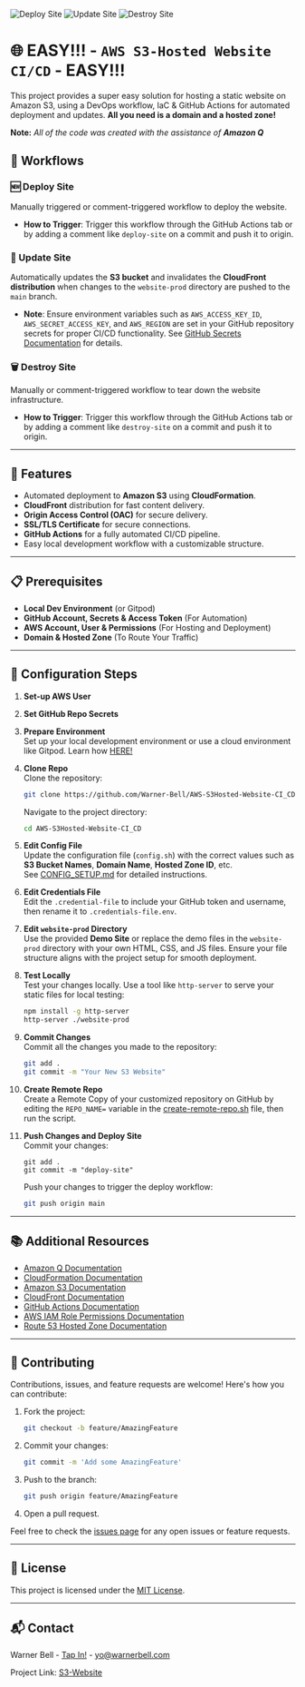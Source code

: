 ![Deploy Site](https://github.com/Warner-Bell/AWS-S3Hosted-Website-CI_CD/actions/workflows/deploy-site.yml/badge.svg)
![Update Site](https://github.com/Warner-Bell/AWS-S3Hosted-Website-CI_CD/actions/workflows/update-site.yml/badge.svg)
![Destroy Site](https://github.com/Warner-Bell/AWS-S3Hosted-Website-CI_CD/actions/workflows/destroy-site.yml/badge.svg)

# 🌐 EASY!!! - `AWS S3-Hosted Website CI/CD` - EASY!!!

This project provides a super easy solution for hosting a static website on Amazon S3, using a DevOps workflow, IaC & GitHub Actions for automated deployment and updates. **All you need is a domain and a hosted zone!**

**Note:** *All of the code was created with the assistance of **Amazon Q***

## 🔄 Workflows

### 🆕 Deploy Site
Manually triggered or comment-triggered workflow to deploy the website.

- **How to Trigger**: Trigger this workflow through the GitHub Actions tab or by adding a comment like `deploy-site` on a commit and push it to origin.

### 🔄 Update Site
Automatically updates the **S3 bucket** and invalidates the **CloudFront distribution** when changes to the `website-prod` directory are pushed to the `main` branch.

- **Note**: Ensure environment variables such as `AWS_ACCESS_KEY_ID`, `AWS_SECRET_ACCESS_KEY`, and `AWS_REGION` are set in your GitHub repository secrets for proper CI/CD functionality. See [GitHub Secrets Documentation](https://docs.github.com/en/actions/security-guides/encrypted-secrets) for details.

### 🗑️ Destroy Site
Manually or comment-triggered workflow to tear down the website infrastructure.

- **How to Trigger**: Trigger this workflow through the GitHub Actions tab or by adding a comment like `destroy-site` on a commit and push it to origin.

---

## 🚀 Features
- Automated deployment to **Amazon S3** using **CloudFormation**.
- **CloudFront** distribution for fast content delivery.
- **Origin Access Control (OAC)** for secure delivery.
- **SSL/TLS Certificate** for secure connections.
- **GitHub Actions** for a fully automated CI/CD pipeline.
- Easy local development workflow with a customizable structure.

---

## 📋 Prerequisites
- **Local Dev Environment** (or Gitpod)
- **GitHub Account, Secrets & Access Token** (For Automation)
- **AWS Account, User & Permissions** (For Hosting and Deployment)
- **Domain & Hosted Zone** (To Route Your Traffic)

---

## 🔧 Configuration Steps
1. **Set-up AWS User**

2. **Set GitHub Repo Secrets**

1. **Prepare Environment**  
   Set up your local development environment or use a cloud environment like Gitpod. Learn how [HERE!](https://github.com/Warner-Bell/Easy-Dev-Env-Setup/blob/main/README.md)

2. **Clone Repo**  
   Clone the repository:

    ```bash
    git clone https://github.com/Warner-Bell/AWS-S3Hosted-Website-CI_CD.git
    ```

    Navigate to the project directory:

    ```bash
    cd AWS-S3Hosted-Website-CI_CD
    ```

3. **Edit Config File**  
   Update the configuration file (`config.sh`) with the correct values such as **S3 Bucket Names**, **Domain Name**, **Hosted Zone ID**, etc.  
   See [CONFIG_SETUP.md](https://github.com/Warner-Bell/AWS-S3Hosted-Website-CI_CD/blob/f070c8c586f654f576928a14680486e3005c005b/CONFIG_SETUP.md) for detailed instructions.

4. **Edit Credentials File**  
   Edit the `.credential-file` to include your GitHub token and username, then rename it to `.credentials-file.env`.

5. **Edit `website-prod` Directory**  
   Use the provided **Demo Site** or replace the demo files in the `website-prod` directory with your own HTML, CSS, and JS files. Ensure your file structure aligns with the project setup for smooth deployment.

6. **Test Locally**  
   Test your changes locally. Use a tool like `http-server` to serve your static files for local testing:

    ```bash
    npm install -g http-server
    http-server ./website-prod
    ```

7. **Commit Changes**  
   Commit all the changes you made to the repository:

    ```bash
    git add .
    git commit -m "Your New S3 Website"
    ```

8. **Create Remote Repo**  
   Create a Remote Copy of your customized repository on GitHub by editing the `REPO_NAME=` variable in the [create-remote-repo.sh](https://github.com/Warner-Bell/AWS-S3Hosted-Website-CI_CD/blob/966af9c5136f472f4341ea60cd545249307d1344/create-remote-repo.sh) file, then run the script.

9. **Push Changes and Deploy Site**  
   Commit your changes:

    ```
    git add .
    git commit -m "deploy-site"
    ```
   Push your changes to trigger the deploy workflow:

    ```bash
    git push origin main
    ```

---

## 📚 Additional Resources

- [Amazon Q Documentation](https://docs.aws.amazon.com/amazonq/)
- [CloudFormation Documentation](https://docs.aws.amazon.com/cloudformation/)
- [Amazon S3 Documentation](https://docs.aws.amazon.com/s3/)
- [CloudFront Documentation](https://docs.aws.amazon.com/cloudfront/)
- [GitHub Actions Documentation](https://docs.github.com/en/actions)
- [AWS IAM Role Permissions Documentation](https://docs.aws.amazon.com/IAM/latest/UserGuide/access_policies.html)
- [Route 53 Hosted Zone Documentation](https://docs.aws.amazon.com/Route53/latest/DeveloperGuide/Welcome.html)

---

## 🤝 Contributing

Contributions, issues, and feature requests are welcome! Here's how you can contribute:

1. Fork the project:

    ```bash
    git checkout -b feature/AmazingFeature
    ```

2. Commit your changes:

    ```bash
    git commit -m 'Add some AmazingFeature'
    ```

3. Push to the branch:

    ```bash
    git push origin feature/AmazingFeature
    ```

4. Open a pull request.

Feel free to check the [issues page](TBD) for any open issues or feature requests.

---

## 📝 License

This project is licensed under the [MIT License](TBD).

---

## 📬 Contact

Warner Bell - [Tap In!](https://dot.cards/warnerbell) - yo@warnerbell.com

Project Link: [S3-Website](https://github.com/Warner-Bell/AWS-S3Hosted-Website-CI_CD)